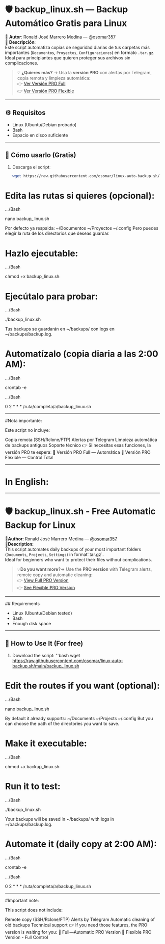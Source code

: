 # 🛡️ backup_linux.sh — Backup Automático Gratis para Linux

📌 **Autor**: Ronald José Marrero Medina — [@osomar357](https://github.com/osomar357)  
📌 **Descripción**:  
Este script automatiza copias de seguridad diarias de tus carpetas más importantes (`Documentos`, `Proyectos`, `Configuraciones`) en formato `.tar.gz`.  
Ideal para principiantes que quieren proteger sus archivos sin complicaciones.

> 💡 **¿Quieres más?** → Usa la **versión PRO** con alertas por Telegram, copia remota y limpieza automática:  
> 👉 [Ver Versión PRO Full](https://github.com/osomar/backup_automatico.sh)  
> 👉 [Ver Versión PRO Flexible](https://github.com/osomar/backup_flexible_arg.sh)

---

## ⚙️ Requisitos

- Linux (Ubuntu/Debian probado)  
- Bash  
- Espacio en disco suficiente  

---

## 🚀 Cómo usarlo (Gratis)

1. Descarga el script:
   ```bash
   wget https://raw.githubusercontent.com/osomar/linux-auto-backup.sh/main/backup_linux.sh


# Edita las rutas si quieres (opcional):

.../Bash

nano backup_linux.sh

Por defecto ya respalda:
~/Documentos ~/Proyectos ~/.config 
Pero puedes elegir la ruta de los directorios que deseas guardar.

# Hazlo ejecutable:

.../Bash

chmod +x backup_linux.sh


# Ejecútalo para probar:

.../Bash

./backup_linux.sh

Tus backups se guardarán en ~/backups/ con logs en ~/backups/backup.log.

# Automatízalo (copia diaria a las 2:00 AM):

.../Bash

crontab -e


.../Bash

0 2 * * * /ruta/completa/a/backup_linux.sh

---

#Nota importante:

Este script no incluye:

Copia remota (SSH/Rclone/FTP)
Alertas por Telegram
Limpieza automática de backups antiguos
Soporte técnico
👉 Si necesitas esas funciones, la versión PRO te espera:
🔗 Versión PRO Full — Automática
🔗 Versión PRO Flexible — Control Total

--- 

# In English:

---

# 🛡️ backup_linux.sh - Free Automatic Backup for Linux

📌**Author**: Ronald José Marrero Medina — [@osomar357](https://github.com/osomar357 )  
📌**Description**:  
This script automates daily backups of your most important folders (`Documents`, `Projects`, `Settings`) in format'.tar.gz`.  
Ideal for beginners who want to protect their files without complications.

> 💡**Do you want more?**→ Use the **PRO version** with Telegram alerts, remote copy and automatic cleaning:  
> 👉 [View Full PRO Version](https://github.com/osomar/backup_automatico.sh )  
> 👉 [See Flexible PRO Version](https://github.com/osomar/backup_flexible_arg.sh )

---

##️️ Requirements

- Linux (Ubuntu/Debian tested)  
- Bash  
- Enough disk space  

---

## 🚀 How to Use It (For free)

1. Download the script:
   "'bash
   wget https://raw.githubusercontent.com/osomar/linux-auto-backup.sh/main/backup_linux.sh


# Edit the routes if you want (optional):

.../Bash

nano backup_linux.sh

By default it already supports:
~/Documents ~/Projects ~/.config 
But you can choose the path of the directories you want to save.

# Make it executable:

.../Bash

chmod +x backup_linux.sh


# Run it to test:

.../Bash

./backup_linux.sh

Your backups will be saved in ~/backups/ with logs in ~/backups/backup.log.

# Automate it (daily copy at 2:00 AM):

.../Bash

crontab -e


.../Bash

0 2 * * * /ruta/completa/a/backup_linux.sh

---

#Important note:

This script does not include:

Remote copy (SSH/Rclone/FTP)
Alerts by Telegram
Automatic cleaning of old backups
Technical support
👉 If you need those features, the PRO version is waiting for you:
🔗 Full—Automatic PRO Version
🔗 Flexible PRO Version - Full Control

